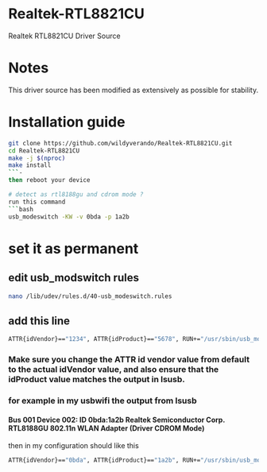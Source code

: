 # Realtek-RTL8821CU
Realtek RTL8821CU Driver Source

# Notes
This driver source has been modified as extensively as possible for stability.

# Installation guide
```bash
git clone https://github.com/wildyverando/Realtek-RTL8821CU.git
cd Realtek-RTL8821CU
make -j $(nproc)
make install
```-
then reboot your device

# detect as rtl8188gu and cdrom mode ?
run this command
```bash
usb_modeswitch -KW -v 0bda -p 1a2b
```

# set it as permanent
## edit usb_modswitch rules
```bash
nano /lib/udev/rules.d/40-usb_modeswitch.rules
```

## add this line
```bash
ATTR{idVendor}=="1234", ATTR{idProduct}=="5678", RUN+="/usr/sbin/usb_modeswitch -K -v 1234 -p 5678"
```

### Make sure you change the ATTR id vendor value from default to the actual idVendor value, and also ensure that the idProduct value matches the output in lsusb.
### for example in my usbwifi the output from lsusb
#### Bus 001 Device 002: ID 0bda:1a2b Realtek Semiconductor Corp. RTL8188GU 802.11n WLAN Adapter (Driver CDROM Mode)

then in my configuration should like this
```bash
ATTR{idVendor}=="0bda", ATTR{idProduct}=="1a2b", RUN+="/usr/sbin/usb_modeswitch -K -v 0bda -p 1a2b"
```
